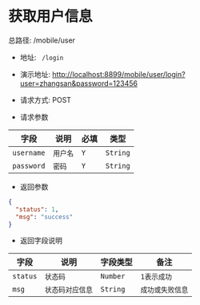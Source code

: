 # 获取用户信息

 总路径: /mobile/user
* 地址: ` /login`
* 演示地址: [http://localhost:8899/mobile/user/login?user=zhangsan&password=123456](http://localhost:8899/mobile/user/login?user=zhangsan&password=123456)
* 请求方式: POST

* 请求参数

|字段|说明|必填|类型|
|---|---|---|---|
|`username`|`用户名`|`Y`|`String`|
|`password`|`密码`|`Y`|`String`|

* 返回参数

```json
{
  "status": 1,
  "msg": "success"
}
```

* 返回字段说明

|字段|说明|字段类型|备注|
|---|---|---|---|
|`status`|`状态码`|`Number`|`1表示成功`|
|`msg`|`状态码对应信息`|`String`|`成功或失败信息`|

